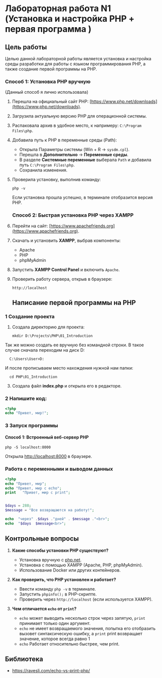 # Лабораторная работа N1 (Установка и настройка PHP + первая программа )

##  Цель работы
Целью данной лабораторной работы является установка и настройка среды разработки для работы с языком программирования PHP, а также создание первой программы на PHP.

###  **Способ 1: Установка PHP вручную**
(Данный способ я лично использовала)
1. Перешла на официальный сайт PHP: [https://www.php.net/downloads](https://www.php.net/downloads).
2. Загрузила актуальную версию PHP для операционной системы.
3. Распаковала архив в удобное место, к напримеру: `C:\Program Files\php`.
4. Добавила путь к PHP в переменные среды (Path):
   - Открыла Параметры системы (Win + R → `sysdm.cpl`).
   - Перешла в **Дополнительно** → **Переменные среды**.
   - В разделе **Системные переменные** выберала `Path` и добавила путь `C:\Program Files\php`.
   - Сохранила изменения.
5. Проверила установку, выполнив команду:
   ```
   php -v
   ```
   Если установка прошла успешно, в терминале отобразится версия PHP.

   ###  **Способ 2: Быстрая установка PHP через XAMPP**
1. Перейти на сайт: [https://www.apachefriends.org](https://www.apachefriends.org).
2. Скачать и установить **XAMPP**, выбрав компоненты:
   - Apache
   - PHP
   - phpMyAdmin
3. Запустить **XAMPP Control Panel** и включить `Apache`.
4. Проверить работу сервера, открыв в браузере:
   ```
   http://localhost
   ```
   ## Написание первой программы на PHP

### 1 Создание проекта
1. Создала директорию для проекта:
   ```
   mkdir D:\Projects\PHP\01_Introduction
   ```
Так же можно создать ее вручную без командной строки. В такое случае сначала переходим на диск D:
  ```
    C:\Users\User>D:
  ```
 И после прописываем место нахождения нужной нам папки:
  ```
    cd PHP\01_Introduction
  ```


   
3. Создала файл **index.php** и открыла его в редакторе.

### 2 Напишите код:
```php
<?php
echo "Привет, мир!";

```

### 3 Запуск программы
####  Способ 1: Встроенный веб-сервер PHP
```
php -S localhost:8000
```
Открыла [http://localhost:8000](http://localhost:8000) в браузере.

###  Работа с переменными и выводом данных
```php
<?php
echo "Привет, мир";
echo "Привет, мир c echo";
print   "Привет, мир c print";


$days = 288;
$message = "Все возвращаются на работу!";

echo  "через" .$days ."дней" . $message ."<br>";
echo  "$days  $message<br>";
```

##  Контрольные вопросы

1. **Какие способы установки PHP существуют?**
   - Установка вручную с [php.net](https://www.php.net/downloads).
   - Установка с помощью XAMPP (Apache, PHP, phpMyAdmin).
   - Использование Docker или других контейнеров.

2. **Как проверить, что PHP установлен и работает?**
   - Ввести команду `php -v` в терминале.
   - Запустить `phpinfo();` в PHP-скрипте.
   - Проверить через `http://localhost` (если используется XAMPP).

3. **Чем отличается `echo` от `print`?**
   - `echo` может выводить несколько строк через запятую, `print` принимает только один аргумент.
   - `echo` не имеет возвращаемого значения, попытка его отобразить вызовет синтаксическую ошибку, а `print` print возвращает значение, которое всегда равно 1
   - `echo` Работает относительно быстрее, чем print.
     
## Библиотека

- https://ravesli.com/echo-vs-print-php/



